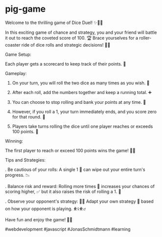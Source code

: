 # pig-game

Welcome to the thrilling game of Dice Duel! ✨🎲🎲

In this exciting game of chance and strategy, you and your friend will battle it out to reach the coveted score of 100. 🏆 Brace yourselves for a roller-coaster ride of dice rolls and strategic decisions! 🎢🧠

Game Setup:

Each player gets a scorecard to keep track of their points. 📝


Gameplay:

1. On your turn, you will roll the two dice as many times as you wish. 🔁

2. After each roll, add the numbers together and keep a running total. ➕

3. You can choose to stop rolling and bank your points at any time. 🏦

4. However, if you roll a 1, your turn immediately ends, and you score zero for that round. 🚫

5. Players take turns rolling the dice until one player reaches or exceeds 100 points. 🎯

Winning:

The first player to reach or exceed 100 points wins the game! 🎉🎊

Tips and Strategies:

. Be cautious of your rolls: A single 1 🚫 can wipe out your entire turn's progress. 📉

. Balance risk and reward: Rolling more times 🔁 increases your chances of scoring higher, ✅ but it also raises the risk of rolling a 1. 🎲

. Observe your opponent's strategy: 🕵️‍♀️ Adapt your own strategy 🧠 based on how your opponent is playing. ⛹️‍♀️⛹️‍♂️

Have fun and enjoy the game! 🥳😃

#webdevelopment #javascript #JonasSchmidtmann #learning

